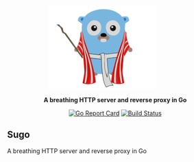 <div align="center" markdown="1">

<img src="./sugo.svg" alt="Angular Doxize" width="250" style="margin-left:-60px;">

**A breathing HTTP server and reverse proxy in Go**

[![Go Report Card](https://goreportcard.com/badge/github.com/geocine/sugo)](https://goreportcard.com/report/github.com/geocine/sugo) [![Build Status](https://travis-ci.org/geocine/sugo.svg?branch=master)](https://travis-ci.org/geocine/sugo)

</div>

## Sugo

A breathing HTTP server and reverse proxy in Go
